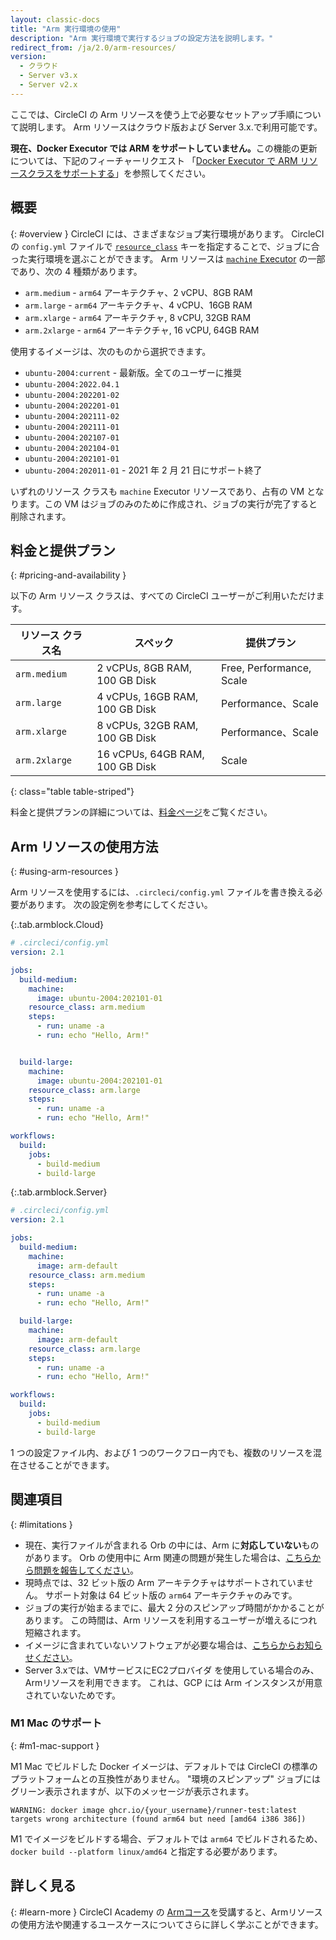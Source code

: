 ```yaml
---
layout: classic-docs
title: "Arm 実行環境の使用"
description: "Arm 実行環境で実行するジョブの設定方法を説明します。"
redirect_from: /ja/2.0/arm-resources/
version:
  - クラウド
  - Server v3.x
  - Server v2.x
---
```


ここでは、CircleCI の Arm リソースを使う上で必要なセットアップ手順について説明します。 Arm リソースはクラウド版および Server 3.x.で利用可能です。

<div class="alert alert-warning" role="alert">
  <strong>現在、Docker Executor では ARM をサポートしていません。</strong>この機能の更新については、下記のフィーチャーリクエスト 「<a href="https://circleci.canny.io/cloud-feature-requests/p/support-arm-resource-class-on-docker-executor">Docker Executor で ARM リソースクラスをサポートする</a>」を参照してください。
</div>

## 概要
{: #overview }
CircleCI には、さまざまなジョブ実行環境があります。 CircleCI の `config.yml` ファイルで [`resource_class`]({{site.baseurl}}/ja/2.0/configuration-reference/#resource_class) キーを指定することで、ジョブに合った実行環境を選ぶことができます。 Arm リソースは [`machine` Executor]({{site.baseurl}}/ja/2.0/configuration-reference/#machine-executor-linux) の一部であり、次の 4 種類があります。

* `arm.medium` - `arm64` アーキテクチャ、2 vCPU、8GB RAM
* `arm.large` - `arm64` アーキテクチャ、4 vCPU、16GB RAM
* `arm.xlarge` - `arm64` アーキテクチャ, 8 vCPU, 32GB RAM
* `arm.2xlarge` - `arm64` アーキテクチャ, 16 vCPU, 64GB RAM

使用するイメージは、次のものから選択できます。

* `ubuntu-2004:current` - 最新版。全てのユーザーに推奨
* `ubuntu-2004:2022.04.1`
* `ubuntu-2004:202201-02`
* `ubuntu-2004:202201-01`
* `ubuntu-2004:202111-02`
* `ubuntu-2004:202111-01`
* `ubuntu-2004:202107-01`
* `ubuntu-2004:202104-01`
* `ubuntu-2004:202101-01`
* `ubuntu-2004:202011-01` - 2021 年 2 月 21 日にサポート終了

いずれのリソース クラスも `machine` Executor リソースであり、占有の VM となります。この VM はジョブのみのために作成され、ジョブの実行が完了すると削除されます。

## 料金と提供プラン
{: #pricing-and-availability }

以下の Arm リソース クラスは、すべての CircleCI ユーザーがご利用いただけます。

| リソース クラス名     | スペック                            | 提供プラン                    |
| ------------- | ------------------------------- | ------------------------ |
| `arm.medium`  | 2 vCPUs, 8GB RAM, 100 GB Disk   | Free, Performance, Scale |
| `arm.large`   | 4 vCPUs, 16GB RAM, 100 GB Disk  | Performance、Scale        |
| `arm.xlarge`  | 8 vCPUs, 32GB RAM, 100 GB Disk  | Performance、Scale        |
| `arm.2xlarge` | 16 vCPUs, 64GB RAM, 100 GB Disk | Scale                    |
{: class="table table-striped"}

料金と提供プランの詳細については、[料金ページ](https://circleci.com/ja/pricing/)をご覧ください。

## Arm リソースの使用方法
{: #using-arm-resources }

Arm リソースを使用するには、`.circleci/config.yml` ファイルを書き換える必要があります。 次の設定例を参考にしてください。

{:.tab.armblock.Cloud}
```yaml
# .circleci/config.yml
version: 2.1

jobs:
  build-medium:
    machine:
      image: ubuntu-2004:202101-01
    resource_class: arm.medium
    steps:
      - run: uname -a
      - run: echo "Hello, Arm!"


  build-large:
    machine:
      image: ubuntu-2004:202101-01
    resource_class: arm.large
    steps:
      - run: uname -a
      - run: echo "Hello, Arm!"

workflows:
  build:
    jobs:
      - build-medium
      - build-large
```

{:.tab.armblock.Server}
```yaml
# .circleci/config.yml
version: 2.1

jobs:
  build-medium:
    machine:
      image: arm-default
    resource_class: arm.medium
    steps:
      - run: uname -a
      - run: echo "Hello, Arm!"

  build-large:
    machine:
      image: arm-default
    resource_class: arm.large
    steps:
      - run: uname -a
      - run: echo "Hello, Arm!"

workflows:
  build:
    jobs:
      - build-medium
      - build-large
```

1 つの設定ファイル内、および 1 つのワークフロー内でも、複数のリソースを混在させることができます。

## 関連項目
{: #limitations }

* 現在、実行ファイルが含まれる Orb の中には、Arm に**対応していない**ものがあります。 Orb の使用中に Arm 関連の問題が発生した場合は、[こちらから問題を報告してください](https://github.com/CircleCI-Public/arm-preview-docs/issues)。
* 現時点では、32 ビット版の Arm アーキテクチャはサポートされていません。 サポート対象は 64 ビット版の `arm64` アーキテクチャのみです。
* ジョブの実行が始まるまでに、最大 2 分のスピンアップ時間がかかることがあります。 この時間は、Arm リソースを利用するユーザーが増えるにつれ短縮されます。
* イメージに含まれていないソフトウェアが必要な場合は、[こちらからお知らせください](https://github.com/CircleCI-Public/arm-preview-docs/issues)。
* Server 3.xでは、VMサービスにEC2プロバイダ を使用している場合のみ、Armリソースを利用できます。 これは、GCP には Arm インスタンスが用意されていないためです。

### M1 Mac のサポート
{: #m1-mac-support }

M1 Mac でビルドした Docker イメージは、デフォルトでは CircleCI の標準のプラットフォームとの互換性がありません。 "環境のスピンアップ" ジョブにはグリーン表示されますが、以下のメッセージが表示されます。

```shell
WARNING: docker image ghcr.io/{your_username}/runner-test:latest targets wrong architecture (found arm64 but need [amd64 i386 386])
```

M1 でイメージをビルドする場合、デフォルトでは `arm64` でビルドされるため、 `docker build --platform linux/amd64` と指定する必要があります。


## 詳しく見る
{: #learn-more }
CircleCI Academy の [Armコース](https://academy.circleci.com/arm-course?access_code=public-2021)を受講すると、Armリソースの使用方法や関連するユースケースについてさらに詳しく学ぶことができます。
